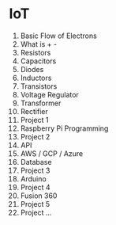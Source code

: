 # IoT

1. Basic Flow of Electrons
2. What is + -
3. Resistors
4. Capacitors
5. Diodes
6. Inductors
7. Transistors
8. Voltage Regulator
9. Transformer
10. Rectifier
11. Project 1
12. Raspberry Pi Programming
13. Project 2
14. API
15. AWS / GCP / Azure
16. Database
17. Project 3
18. Arduino
19. Project 4
20. Fusion 360
21. Project 5
22. Project ...
